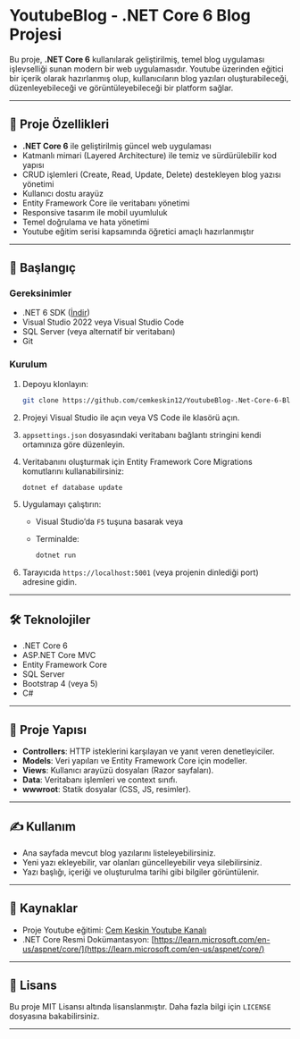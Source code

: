 # YoutubeBlog - .NET Core 6 Blog Projesi

Bu proje, **.NET Core 6** kullanılarak geliştirilmiş, temel blog uygulaması işlevselliği sunan modern bir web uygulamasıdır. Youtube üzerinden eğitici bir içerik olarak hazırlanmış olup, kullanıcıların blog yazıları oluşturabileceği, düzenleyebileceği ve görüntüleyebileceği bir platform sağlar.

---

## 📌 Proje Özellikleri

* **.NET Core 6** ile geliştirilmiş güncel web uygulaması
* Katmanlı mimari (Layered Architecture) ile temiz ve sürdürülebilir kod yapısı
* CRUD işlemleri (Create, Read, Update, Delete) destekleyen blog yazısı yönetimi
* Kullanıcı dostu arayüz
* Entity Framework Core ile veritabanı yönetimi
* Responsive tasarım ile mobil uyumluluk
* Temel doğrulama ve hata yönetimi
* Youtube eğitim serisi kapsamında öğretici amaçlı hazırlanmıştır

---

## 🚀 Başlangıç

### Gereksinimler

* .NET 6 SDK ([İndir](https://dotnet.microsoft.com/en-us/download/dotnet/6.0))
* Visual Studio 2022 veya Visual Studio Code
* SQL Server (veya alternatif bir veritabanı)
* Git

### Kurulum

1. Depoyu klonlayın:

   ```bash
   git clone https://github.com/cemkeskin12/YoutubeBlog-.Net-Core-6-Blog-Projesi.git
   ```

2. Projeyi Visual Studio ile açın veya VS Code ile klasörü açın.

3. `appsettings.json` dosyasındaki veritabanı bağlantı stringini kendi ortamınıza göre düzenleyin.

4. Veritabanını oluşturmak için Entity Framework Core Migrations komutlarını kullanabilirsiniz:

   ```bash
   dotnet ef database update
   ```

5. Uygulamayı çalıştırın:

   * Visual Studio’da `F5` tuşuna basarak veya
   * Terminalde:

     ```bash
     dotnet run
     ```

6. Tarayıcıda `https://localhost:5001` (veya projenin dinlediği port) adresine gidin.

---

## 🛠️ Teknolojiler

* .NET Core 6
* ASP.NET Core MVC
* Entity Framework Core
* SQL Server
* Bootstrap 4 (veya 5)
* C#

---

## 📁 Proje Yapısı

* **Controllers**: HTTP isteklerini karşılayan ve yanıt veren denetleyiciler.
* **Models**: Veri yapıları ve Entity Framework Core için modeller.
* **Views**: Kullanıcı arayüzü dosyaları (Razor sayfaları).
* **Data**: Veritabanı işlemleri ve context sınıfı.
* **wwwroot**: Statik dosyalar (CSS, JS, resimler).

---

## ✍️ Kullanım

* Ana sayfada mevcut blog yazılarını listeleyebilirsiniz.
* Yeni yazı ekleyebilir, var olanları güncelleyebilir veya silebilirsiniz.
* Yazı başlığı, içeriği ve oluşturulma tarihi gibi bilgiler görüntülenir.

---

## 📖 Kaynaklar

* Proje Youtube eğitimi: [Cem Keskin Youtube Kanalı](https://www.youtube.com/@cemkeskin)
* .NET Core Resmi Dokümantasyon: [https://learn.microsoft.com/en-us/aspnet/core/](https://learn.microsoft.com/en-us/aspnet/core/)

---

## 📝 Lisans

Bu proje MIT Lisansı altında lisanslanmıştır. Daha fazla bilgi için `LICENSE` dosyasına bakabilirsiniz.

---


